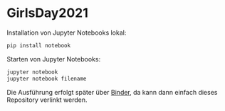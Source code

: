 # GirlsDay2021
Installation von Jupyter Notebooks lokal:
```bash
pip install notebook
```
Starten von Jupyter Notebooks:
```bash
jupyter notebook
jupyter notebook filename
```
Die Ausführung erfolgt später über [Binder](https://mybinder.org), da kann dann einfach dieses Repository verlinkt werden.
